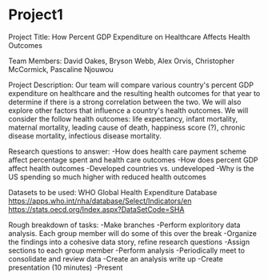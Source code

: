 # Project1

Project Title: How Percent GDP Expenditure on Healthcare Affects Health Outcomes

Team Members: David Oakes, Bryson Webb, Alex Orvis, Christopher McCormick, Pascaline Njouwou

Project Description: Our team will compare various country's percent GDP expenditure on healthcare and the resulting health outcomes for that year to determine if there is a strong correlation between the two. We will also explore other factors that influence a country's health outcomes. We will consider the follow health outcomes: life expectancy, infant mortality, maternal mortality, leading cause of death, happiness score (?), chronic disease mortality, infectious disease mortality.

Research questions to answer: 
  -How does health care payment scheme affect percentage spent and health care outcomes
  -How does percent GDP affect health outcomes
  -Developed countries vs. undeveloped
  -Why is the US spending so much higher with reduced health outcomes

Datasets to be used: WHO Global Health Expenditure Database
https://apps.who.int/nha/database/Select/Indicators/en
https://stats.oecd.org/Index.aspx?DataSetCode=SHA

Rough breakdown of tasks: 
-Make branches
-Perform exploritory data analysis. Each group member will do some of this over the break
-Organize the findings into a cohesive data story, refine research questions
-Assign sections to each group member
-Perform analysis
-Periodically meet to consolidate and review data
-Create an analysis write up
-Create presentation (10 minutes)
-Present
